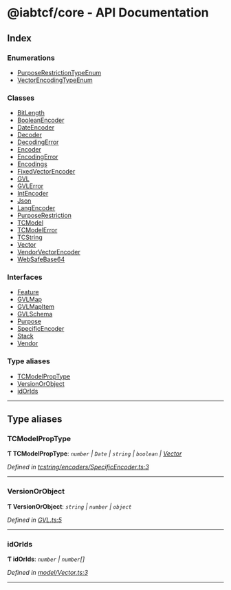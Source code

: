 
#  @iabtcf/core - API Documentation

## Index

### Enumerations

* [PurposeRestrictionTypeEnum](enums/purposerestrictiontypeenum.md)
* [VectorEncodingTypeEnum](enums/vectorencodingtypeenum.md)

### Classes

* [BitLength](classes/bitlength.md)
* [BooleanEncoder](classes/booleanencoder.md)
* [DateEncoder](classes/dateencoder.md)
* [Decoder](classes/decoder.md)
* [DecodingError](classes/decodingerror.md)
* [Encoder](classes/encoder.md)
* [EncodingError](classes/encodingerror.md)
* [Encodings](classes/encodings.md)
* [FixedVectorEncoder](classes/fixedvectorencoder.md)
* [GVL](classes/gvl.md)
* [GVLError](classes/gvlerror.md)
* [IntEncoder](classes/intencoder.md)
* [Json](classes/json.md)
* [LangEncoder](classes/langencoder.md)
* [PurposeRestriction](classes/purposerestriction.md)
* [TCModel](classes/tcmodel.md)
* [TCModelError](classes/tcmodelerror.md)
* [TCString](classes/tcstring.md)
* [Vector](classes/vector.md)
* [VendorVectorEncoder](classes/vendorvectorencoder.md)
* [WebSafeBase64](classes/websafebase64.md)

### Interfaces

* [Feature](interfaces/feature.md)
* [GVLMap](interfaces/gvlmap.md)
* [GVLMapItem](interfaces/gvlmapitem.md)
* [GVLSchema](interfaces/gvlschema.md)
* [Purpose](interfaces/purpose.md)
* [SpecificEncoder](interfaces/specificencoder.md)
* [Stack](interfaces/stack.md)
* [Vendor](interfaces/vendor.md)

### Type aliases

* [TCModelPropType](#tcmodelproptype)
* [VersionOrObject](#versionorobject)
* [idOrIds](#idorids)

---

## Type aliases

<a id="tcmodelproptype"></a>

###  TCModelPropType

**Ƭ TCModelPropType**: *`number` \| `Date` \| `string` \| `boolean` \| [Vector](classes/vector.md)*

*Defined in [tcstring/encoders/SpecificEncoder.ts:3](https://github.com/chrispaterson/iabtcf-es/blob/a3a6d97/modules/core/src/tcstring/encoders/SpecificEncoder.ts#L3)*

___
<a id="versionorobject"></a>

###  VersionOrObject

**Ƭ VersionOrObject**: *`string` \| `number` \| `object`*

*Defined in [GVL.ts:5](https://github.com/chrispaterson/iabtcf-es/blob/a3a6d97/modules/core/src/GVL.ts#L5)*

___
<a id="idorids"></a>

###  idOrIds

**Ƭ idOrIds**: *`number` \| `number`[]*

*Defined in [model/Vector.ts:3](https://github.com/chrispaterson/iabtcf-es/blob/a3a6d97/modules/core/src/model/Vector.ts#L3)*

___


